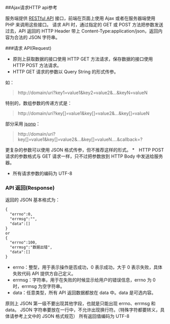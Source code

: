 ##Ajax请求HTTP api参考

服务端提供 <a href="http://www.ruanyifeng.com/blog/2014/05/restful_api.html">RESTful API</a> 接口，前端在页面上使用 Ajax 或者在服务器端使用 PHP 来调用这些接口。
请求 API 时，通过指定的 GET 或 POST 方法把参数发送过去，API 返回的 HTTP Header 带上 Content-Type:application/json，返回内容为合法的 JSON 字符串。

###请求 API(Request)
* 原则上获取数据的接口使用 HTTP GET 方法请求，保存数据的接口使用 HTTP POST 方法请求。
* HTTP GET 请求的参数以 Query String 的形式传参。

如： 
> http://domain/uri?key1=value1&key2=value2&...&keyN=valueN

特别的，数组参数的传递方式是：
> http://domain/uri?key[]=value1&key[]=value2&...&key[]=valueN

部分采用 [jsonp](http://www.cnblogs.com/yuzhongwusan/archive/2012/12/11/2812849.html)：
> http://domain/uri?key[]=value1&key[]=value2&...&key[]=valueN....&callback=?

更复杂的参数可以使用 JSON 格式传参，但不推荐这样的形式。
*　HTTP POST 请求的参数格式与 GET 请求一样，只不过把参数放到 HTTP Body 中发送给服务器。
* 所有请求参数的编码为 UTF-8

### API 返回(Response)
返回的 JSON 基本格式为：

```html
{
  "errno":0,
  "errmsg":"",
  "data":[]
}
or
{
  "errno":100,
  "errmsg":"数据出错",
  "data":[]
}
```
* errno：整型，用于表示操作是否成功，0 表示成功，大于 0 表示失败，具体失败代码 API 提供方自己定义。
* errmsg：字符串，用于在失败的时候显示给用户的错误信息，errno 为 0 时，errmsg 为空字符串。
* data：任意类型，所有 API 返回数据都放在 data 中。data 是可选内容。

原则上 JSON 第一级不要出现其他字段，也就是只能出现 errno、errmsg 和 data。
JSON 字符串要放在一行中，不允许出现换行符。（特殊字符都要转义，具体请参考上文中的 JSON 格式规范）
所有返回值编码为 UTF-8











